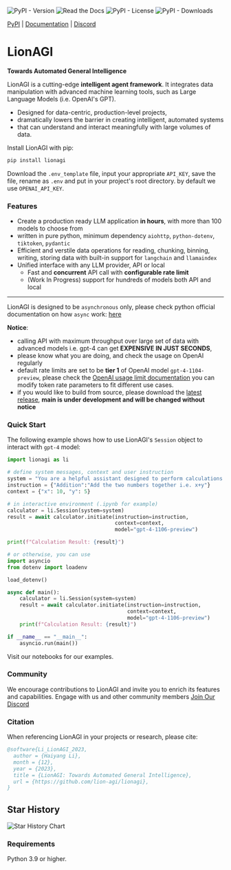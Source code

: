 ![PyPI - Version](https://img.shields.io/pypi/v/lionagi?labelColor=233476aa&color=231fc935)  ![Read the Docs](https://img.shields.io/readthedocs/lionagi)  ![PyPI - License](https://img.shields.io/pypi/l/lionagi?color=231fc935) ![PyPI - Downloads](https://img.shields.io/pypi/dm/lionagi?color=blue)



[PyPI](https://pypi.org/project/lionagi/) | [Documentation](https://lionagi.readthedocs.io/en/latest/) | [Discord](https://discord.gg/7RGWqpSxze)

  
# LionAGI
**Towards Automated General Intelligence**


LionAGI is a cutting-edge **intelligent agent framework**. It integrates data manipulation with advanced machine learning tools, such as Large Language Models (i.e. OpenAI's GPT). 
- Designed for data-centric, production-level projects,
- dramatically lowers the barrier in creating intelligent, automated systems
- that can understand and interact meaningfully with large volumes of data. 

Install LionAGI with pip:

```bash
pip install lionagi
```
Download the `.env_template` file, input your appropriate `API_KEY`, save the file, rename as `.env` and put in your project's root directory. 
by default we use `OPENAI_API_KEY`.



### Features
- Create a production ready LLM application **in hours**, with more than 100 models to choose from
- written in pure python, minimum dependency `aiohttp`, `python-dotenv`, `tiktoken`, `pydantic`
- Efficient and verstile data operations for reading, chunking, binning, writing, storing data with built-in support for `langchain` and `llamaindex`
- Unified interface with any LLM provider, API or local
  - Fast and **concurrent** API call with **configurable rate limit**
  - (Work In Progress) support for hundreds of models both API and local
---
LionAGI is designed to be `asynchronous` only, please check python official documentation on how `async` work: [here](https://docs.python.org/3/library/asyncio.html)


**Notice**: 
* calling API with maximum throughput over large set of data with advanced models i.e. gpt-4 can get **EXPENSIVE IN JUST SECONDS**,
* please know what you are doing, and check the usage on OpenAI regularly
* default rate limits are set to be **tier 1** of OpenAI model `gpt-4-1104-preview`, please check the [OpenAI usage limit documentation](https://platform.openai.com/docs/guides/rate-limits?context=tier-free) you can modify token rate parameters to fit different use cases.
* if you would like to build from source, please download the [latest release](https://github.com/lion-agi/lionagi/releases),  **main is under development and will be changed without notice**


### Quick Start

The following example shows how to use LionAGI's `Session` object to interact with `gpt-4` model:

```python
import lionagi as li

# define system messages, context and user instruction
system = "You are a helpful assistant designed to perform calculations."
instruction = {"Addition":"Add the two numbers together i.e. x+y"}
context = {"x": 10, "y": 5}
```

```python
# in interactive environment (.ipynb for example)
calculator = li.Session(system=system)
result = await calculator.initiate(instruction=instruction,
                                   context=context,
                                   model="gpt-4-1106-preview")

print(f"Calculation Result: {result}")
```

```python
# or otherwise, you can use
import asyncio
from dotenv import loadenv

load_dotenv()

async def main():
    calculator = li.Session(system=system)
    result = await calculator.initiate(instruction=instruction,
                                       context=context, 
                                       model="gpt-4-1106-preview")
    print(f"Calculation Result: {result}")

if __name__ == "__main__":
    asyncio.run(main())
```

Visit our notebooks for our examples. 

### Community

We encourage contributions to LionAGI and invite you to enrich its features and capabilities. Engage with us and other community members [Join Our Discord](https://discord.gg/7RGWqpSxze)

### Citation

When referencing LionAGI in your projects or research, please cite:

```bibtex
@software{Li_LionAGI_2023,
  author = {Haiyang Li},
  month = {12},
  year = {2023},
  title = {LionAGI: Towards Automated General Intelligence},
  url = {https://github.com/lion-agi/lionagi},
}
```

## Star History
![Star History Chart](https://api.star-history.com/svg?repos=lion-agi/lionagi&type=Date)

### Requirements
Python 3.9 or higher. 

